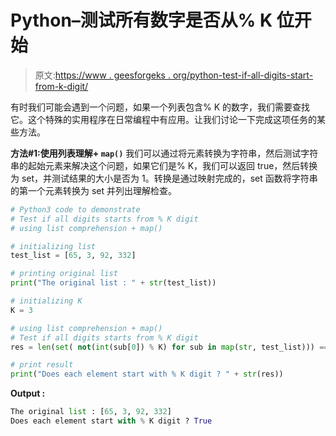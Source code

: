 # Python–测试所有数字是否从% K 位开始

> 原文:[https://www . geesforgeks . org/python-test-if-all-digits-start-from-k-digit/](https://www.geeksforgeeks.org/python-test-if-all-digits-starts-from-k-digit/)

有时我们可能会遇到一个问题，如果一个列表包含% K 的数字，我们需要查找它。这个特殊的实用程序在日常编程中有应用。让我们讨论一下完成这项任务的某些方法。

**方法#1:使用列表理解+ `map()`**
我们可以通过将元素转换为字符串，然后测试字符串的起始元素来解决这个问题，如果它们是% K，我们可以返回 true，然后转换为 set，并测试结果的大小是否为 1。转换是通过映射完成的，set 函数将字符串的第一个元素转换为 set 并列出理解检查。

```py
# Python3 code to demonstrate 
# Test if all digits starts from % K digit
# using list comprehension + map() 

# initializing list 
test_list = [65, 3, 92, 332] 

# printing original list 
print("The original list : " + str(test_list)) 

# initializing K 
K = 3

# using list comprehension + map() 
# Test if all digits starts from % K digit
res = len(set( not(int(sub[0]) % K) for sub in map(str, test_list))) == 1

# print result 
print("Does each element start with % K digit ? " + str(res)) 
```

**Output :**

```py
The original list : [65, 3, 92, 332]
Does each element start with % K digit ? True

```
